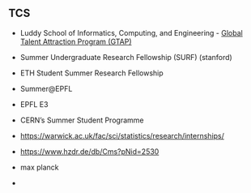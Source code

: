## TCS
- Luddy School of Informatics, Computing, and Engineering - [Global Talent Attraction Program (GTAP)](https://luddy.indiana.edu/research/student-research/fellowship.html) 

- Summer Undergraduate Research Fellowship (SURF) (stanford)
- ETH Student Summer Research Fellowship
- Summer@EPFL
- EPFL E3
- CERN’s Summer Student Programme
- https://warwick.ac.uk/fac/sci/statistics/research/internships/ 
- https://www.hzdr.de/db/Cms?pNid=2530
- max planck 
- 